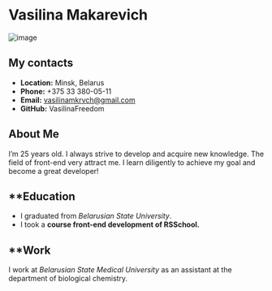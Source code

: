 # **Vasilina Makarevich**
![image](https://sun1.dataix-by-minsk.userapi.com/s/v1/ig2/7eD_DuMNYwuzDlWIRoVyo5QIyFjT9T-5yOGRoT8lk8n8jiTXHlmKA1we1tFl3DUeG3x-kZQN2UmR-lxzQveW3CYx.jpg?size=200x200&quality=96&crop=402,188,499,499&ava=1 "My photo")
## **My contacts**
* **Location:** Minsk, Belarus
* **Phone:** +375 33 380-05-11
* **Email:** vasilinamkrvch@gmail.com
* **GitHub:** VasilinaFreedom
## About Me
I’m 25 years old.
I always strive to develop and acquire new knowledge. The field of front-end very attract me. I learn diligently to achieve my goal and become a great developer!
## **Education
* I graduated from *Belarusian State University*.
* I took a **course front-end development of RSSchool.**
## **Work
I work at *Belarusian State Medical University* as an assistant at the department of biological chemistry.